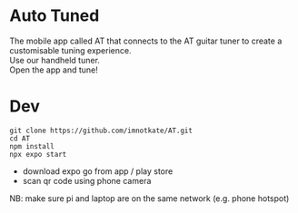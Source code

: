 # Auto Tuned
The mobile app called AT that connects to the AT guitar tuner to create a customisable tuning experience. <br>
Use our handheld tuner. <br>
Open the app and tune!

# Dev
```
git clone https://github.com/imnotkate/AT.git
cd AT
npm install 
npx expo start
```

- download expo go from app / play store
- scan qr code using phone camera

NB: make sure pi and laptop are on the same network (e.g. phone hotspot)
